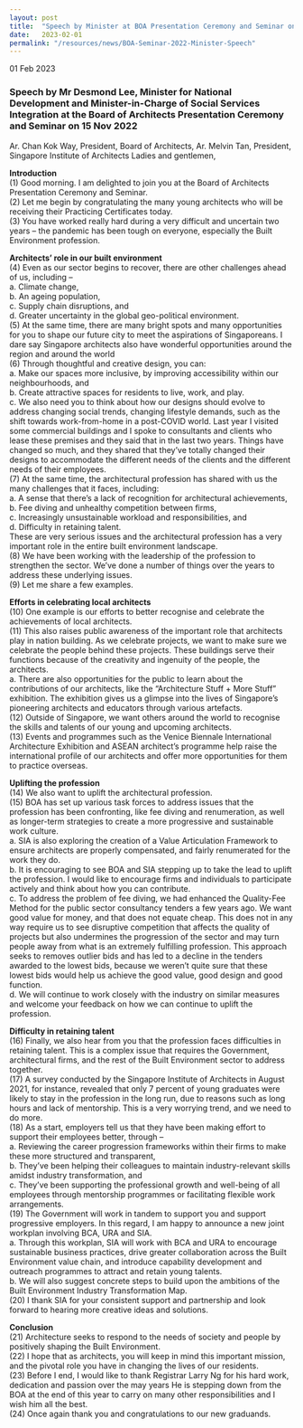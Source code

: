 ```yaml
---
layout: post
title:  "Speech by Minister at BOA Presentation Ceremony and Seminar on 15 Nov 2022"
date:   2023-02-01
permalink: "/resources/news/BOA-Seminar-2022-Minister-Speech"
---
```

01 Feb 2023

### **Speech by Mr Desmond Lee, Minister for National Development and Minister-in-Charge of Social Services Integration at the Board of Architects Presentation Ceremony and Seminar on 15 Nov 2022**

Ar. Chan Kok Way, President, Board of Architects,
Ar. Melvin Tan, President, Singapore Institute of Architects
Ladies and gentlemen, <br/>

**Introduction**<br/>
(1) Good morning. I am delighted to join you at the Board of Architects Presentation Ceremony and Seminar. <br/>
(2) Let me begin by congratulating the many young architects who will be receiving their Practicing Certificates today. <br/>
(3) You have worked really hard during a very difficult and uncertain two years – the pandemic has been tough on everyone, especially the Built Environment profession. <br/>

**Architects’ role in our built environment**<br/>
(4) Even as our sector begins to recover, there are other challenges ahead of us, including –<br/>
a. Climate change, <br/>
b. An ageing population, <br/>
c. Supply chain disruptions, and<br/>
d. Greater uncertainty in the global geo-political environment. <br/>
(5) At the same time, there are many bright spots and many opportunities for you to shape our future city to meet the aspirations of Singaporeans. I dare say Singapore architects also have wonderful opportunities around the region and around the world<br/>
(6) Through thoughtful and creative design, you can: <br/>
a. Make our spaces more inclusive, by improving accessibility within our neighbourhoods, and<br/>
b. Create attractive spaces for residents to live, work, and play. <br/>
c. We also need you to think about how our designs should evolve to address changing social trends, changing lifestyle demands, such as the shift towards work-from-home in a post-COVID world. Last year I visited some commercial buildings and I spoke to consultants and clients who lease these premises and they said that in the last two years. Things have changed so much, and they shared that they’ve totally changed their designs to accommodate the different needs of the clients and the different needs of their employees. <br/>
(7) At the same time, the architectural profession has shared with us the many challenges that it faces, including: <br/>
a. A sense that there’s a lack of recognition for architectural achievements, <br/>
b. Fee diving and unhealthy competition between firms, <br/>
c. Increasingly unsustainable workload and responsibilities, and<br/>
d. Difficulty in retaining talent. <br/>
These are very serious issues and the architectural profession has a very important role in the entire built environment landscape. <br/>
(8) We have been working with the leadership of the profession to strengthen the sector. We’ve done a number of things over the years to address these underlying issues. <br/>
(9) Let me share a few examples. <br/>

**Efforts in celebrating local architects**<br/>
(10) One example is our efforts to better recognise and celebrate the achievements of local architects. <br/>
(11) This also raises public awareness of the important role that architects play in nation building. As we celebrate projects, we want to make sure we celebrate the people behind these projects. These buildings serve their functions because of the creativity and ingenuity of the people, the architects. <br/>
a. There are also opportunities for the public to learn about the contributions of our architects, like the “Architecture Stuff + More Stuff” exhibition. The exhibition gives us a glimpse into the lives of Singapore’s pioneering architects and educators through various artefacts. <br/>
(12) Outside of Singapore, we want others around the world to recognise the skills and talents of our young and upcoming architects. <br/>
(13) Events and programmes such as the Venice Biennale International Architecture Exhibition and ASEAN architect’s programme help raise the international profile of our architects and offer more opportunities for them to practice overseas. <br/>

**Uplifting the profession**<br/>
(14) We also want to uplift the architectural profession. <br/>
(15) BOA has set up various task forces to address issues that the profession has been confronting, like fee diving and renumeration, as well as longer-term strategies to create a more progressive and sustainable work culture. <br/>
a. SIA is also exploring the creation of a Value Articulation Framework to ensure architects are properly compensated, and fairly renumerated for the work they do. <br/>
b. It is encouraging to see BOA and SIA stepping up to take the lead to uplift the profession.  I would like to encourage firms and individuals to participate actively and think about how you can contribute. <br/>
c. To address the problem of fee diving, we had enhanced the Quality-Fee Method for the public sector consultancy tenders a few years ago. We want good value for money, and that does not equate cheap. This does not in any way require us to see disruptive competition that affects the quality of projects but also undermines the progression of the sector and may turn people away from what is an extremely fulfilling profession.  This approach seeks to removes outlier bids and has led to a decline in the tenders awarded to the lowest bids, because we weren’t quite sure that these lowest bids would help us achieve the good value, good design and good function. <br/>
d. We will continue to work closely with the industry on similar measures and welcome your feedback on how we can continue to uplift the profession. <br/>

**Difficulty in retaining talent**<br/>
(16) Finally, we also hear from you that the profession faces difficulties in retaining talent. This is a complex issue that requires the Government, architectural firms, and the rest of the Built Environment sector to address together. <br/>
(17) A survey conducted by the Singapore Institute of Architects in August 2021, for instance, revealed that only 7 percent of young graduates were likely to stay in the profession in the long run, due to reasons such as long hours and lack of mentorship. This is a very worrying trend, and we need to do more. <br/>
(18) As a start, employers tell us that they have been making effort to support their employees better, through –<br/>
a. Reviewing the career progression frameworks within their firms to make these more structured and transparent, <br/>
b. They’ve been helping their colleagues to maintain industry-relevant skills amidst industry transformation, and<br/>
c. They’ve been supporting the professional growth and well-being of all employees through mentorship programmes or facilitating flexible work arrangements. <br/>
(19) The Government will work in tandem to support you and support progressive employers. In this regard, I am happy to announce a new joint workplan involving BCA, URA and SIA. <br/>
a. Through this workplan, SIA will work with BCA and URA to encourage sustainable business practices, drive greater collaboration across the Built Environment value chain, and introduce capability development and outreach programmes to attract and retain young talents. <br/>
b. We will also suggest concrete steps to build upon the ambitions of the Built Environment Industry Transformation Map. <br/>
(20) I thank SIA for your consistent support and partnership and look forward to hearing more creative ideas and solutions. <br/>

**Conclusion**<br/>
(21) Architecture seeks to respond to the needs of society and people by positively shaping the Built Environment. <br/>
(22) I hope that as architects, you will keep in mind this important mission, and the pivotal role you have in changing the lives of our residents. <br/>
(23) Before I end, I would like to thank Registrar Larry Ng for his hard work, dedication and passion over the may years He is stepping down from the BOA at the end of this year to carry on many other responsibilities and I wish him all the best. <br/>
(24) Once again thank you and congratulations to our new graduands. <br/>
